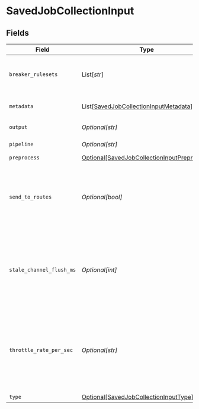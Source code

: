 # SavedJobCollectionInput


## Fields

| Field                                                                                                                                                                                              | Type                                                                                                                                                                                               | Required                                                                                                                                                                                           | Description                                                                                                                                                                                        |
| -------------------------------------------------------------------------------------------------------------------------------------------------------------------------------------------------- | -------------------------------------------------------------------------------------------------------------------------------------------------------------------------------------------------- | -------------------------------------------------------------------------------------------------------------------------------------------------------------------------------------------------- | -------------------------------------------------------------------------------------------------------------------------------------------------------------------------------------------------- |
| `breaker_rulesets`                                                                                                                                                                                 | List[*str*]                                                                                                                                                                                        | :heavy_minus_sign:                                                                                                                                                                                 | A list of event breaking rulesets that will be applied, in order, to the input data stream.                                                                                                        |
| `metadata`                                                                                                                                                                                         | List[[SavedJobCollectionInputMetadata](../../models/shared/savedjobcollectioninputmetadata.md)]                                                                                                    | :heavy_minus_sign:                                                                                                                                                                                 | Fields to add to events from this input.                                                                                                                                                           |
| `output`                                                                                                                                                                                           | *Optional[str]*                                                                                                                                                                                    | :heavy_minus_sign:                                                                                                                                                                                 | Destination to send results to.                                                                                                                                                                    |
| `pipeline`                                                                                                                                                                                         | *Optional[str]*                                                                                                                                                                                    | :heavy_minus_sign:                                                                                                                                                                                 | Pipeline to process results.                                                                                                                                                                       |
| `preprocess`                                                                                                                                                                                       | [Optional[SavedJobCollectionInputPreprocess]](../../models/shared/savedjobcollectioninputpreprocess.md)                                                                                            | :heavy_minus_sign:                                                                                                                                                                                 | N/A                                                                                                                                                                                                |
| `send_to_routes`                                                                                                                                                                                   | *Optional[bool]*                                                                                                                                                                                   | :heavy_minus_sign:                                                                                                                                                                                 | If set to Yes, events will be sent to normal routing and event processing. Set to No if you want to select a specific Pipeline/Destination combination.                                            |
| `stale_channel_flush_ms`                                                                                                                                                                           | *Optional[int]*                                                                                                                                                                                    | :heavy_minus_sign:                                                                                                                                                                                 | The amount of time (in milliseconds) the Event Breaker will wait for new data to be sent to a specific channel, before flushing the data stream out, as-is, to the Pipelines.                      |
| `throttle_rate_per_sec`                                                                                                                                                                            | *Optional[str]*                                                                                                                                                                                    | :heavy_minus_sign:                                                                                                                                                                                 | Rate (in bytes per second) to throttle while writing to an output. Also takes values with multiple-byte units, such as KB, MB, GB, etc. (E.g., 42 MB.) Default value of 0 specifies no throttling. |
| `type`                                                                                                                                                                                             | [Optional[SavedJobCollectionInputType]](../../models/shared/savedjobcollectioninputtype.md)                                                                                                        | :heavy_minus_sign:                                                                                                                                                                                 | N/A                                                                                                                                                                                                |